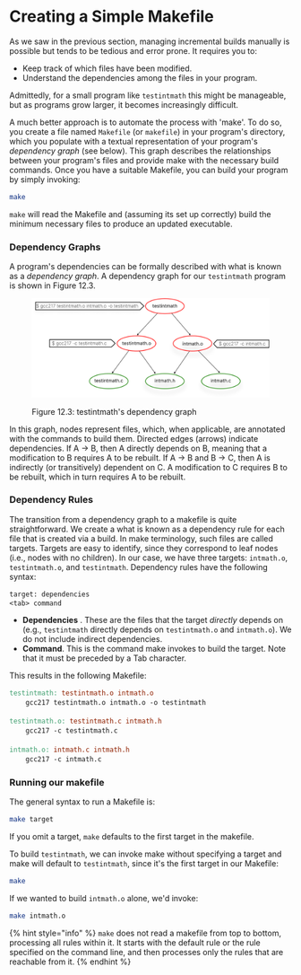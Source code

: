 # Creating a Simple Makefile

As we saw in the previous section, managing incremental builds manually is possible but tends to be tedious and error prone. It requires you to:

* Keep track of which files have been modified.
* Understand the dependencies among the files in your program.

Admittedly, for a small program like `testintmath` this might be manageable, but as programs grow larger, it becomes increasingly difficult.

A much better approach is to automate the process with 'make'. To do so, you create a file named `Makefile` (or `makefile`) in your program's directory, which you populate with a textual representation of your program's _dependency graph_ (see below). This graph describes the relationships between your program's files and provide make with the necessary build commands. Once you have a suitable Makefile, you can build your program by simply invoking:

```bash
make
```

`make` will read the Makefile and (assuming its set up correctly) build the minimum necessary files to produce an updated executable.

### Dependency Graphs

A program's dependencies can be formally described with what is known as a _dependency graph_. A dependency graph for our `testintmath` program is shown in Figure 12.3.&#x20;

<figure><img src="../.gitbook/assets/Group 125 (1).png" alt="" width="563"><figcaption><p>Figure 12.3: testintmath's dependency graph</p></figcaption></figure>

In this graph, nodes represent files, which, when applicable, are annotated with the commands to build them. Directed edges (arrows) indicate dependencies. If A -> B, then A directly depends on B, meaning that a modification to B requires A to be rebuilt. If A -> B and B -> C, then A is indirectly (or transitively) dependent on C. A modification to C requires B to be rebuilt, which in turn requires A to be rebuilt.&#x20;

### Dependency Rules

The transition from a dependency graph to a makefile is quite straightforward. We create a what is known as a dependency rule for each file that is created via a build. In make terminology, such files are called targets. Targets are easy to identify, since they correspond to leaf nodes (i.e., nodes with no children). In our case, we have three targets: `intmath.o`, `testintmath.o`, and `testintmath`. Dependency rules have the following syntax:

```
target: dependencies
<tab> command
```

* **Dependencies** . These are the files that the target _directly_ depends on (e.g., `testintmath` directly depends on `testintmath.o` and `intmath.o`). We do not include indirect dependencies.
* **Command**. This is the command make invokes to build the target. Note that it must be preceded by a Tab character.

This results in the following Makefile:

```makefile
testintmath: testintmath.o intmath.o
    gcc217 testintmath.o intmath.o -o testintmath

testintmath.o: testintmath.c intmath.h
    gcc217 -c testintmath.c

intmath.o: intmath.c intmath.h
    gcc217 -c intmath.c
```

### Running our makefile

The general syntax to run a Makefile is:

```bash
make target
```

If you omit a target, `make` defaults to the first target in the makefile.

To build `testintmath`, we can invoke make without specifying a target and make will default to `testintmath`, since it's the first target in our Makefile:

```bash
make
```

If we wanted to build `intmath.o` alone, we'd invoke:

```bash
make intmath.o
```

{% hint style="info" %}
`make` does not read a makefile from top to bottom, processing all rules within it. It starts with the default rule or the rule specified on the command line, and then processes only the rules that are reachable from it.&#x20;
{% endhint %}
